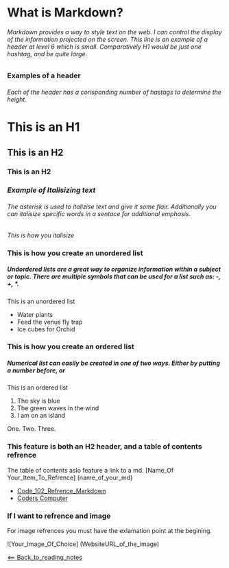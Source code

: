 # What is Markdown?
###### Markdown provides a way to style text on the web. I can control the display of the information projected on the screen. This line is an example of a header at level 6 which is small. Comparatively H1 would be just one hashtag, and be quite large.

### Examples of a header
###### Each of the header has a corisponding number of hastags to determine the height. 
# This is an H1

## This is an H2

### This is an H2


### *Example of Italisizing text*
###### The asterisk is used to italizise text and give it some flair. Additionally you can *italisize* specific words in a sentace for additional emphasis.
*This is how you italisize*

### This is how you create an unordered list
##### Undordered lists are a great way to organize information within a subject or topic. There are multiple symbols that can be used for a list such as: -, +, *. 
This is an unordered list
- Water plants
- Feed the venus fly trap
- Ice cubes for Orchid

### This is how you create an ordered list
##### Numerical list can easily be created in one of two ways. Either by putting a number before, or 
This is an ordered list
1. The sky is blue
2. The green waves in the wind
3. I am on an island

One.
Two.
Three.

### This feature is both an H2 header, and a table of contents refrence
The table of contents aslo feature a link to a md.
[Name_Of Your_Item_To_Refrence] (name_of_your_md)

- [Code_102_Refrence_Markdown](class102.md)
- [Coders Computer](coderscomputer.md)

### If I want to refrence and image
For image refrences you must have the exlamation point at the begining. 

![Your_Image_Of_Choice]
(WebsiteURL_of_the_image)

[<== Back_to_reading_notes](https://jtaisey389.github.io/reading-notes/)

